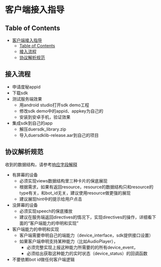 # 客户端接入指导

## Table of Contents


   * [客户端接入指导](#客户端接入指导)
      * [Table of Contents](#table-of-contents)
      * [接入流程](#接入流程)
      * [协议解析规范](#协议解析规范)


## 接入流程
  * 申请度秘appid
  * 下载sdk
  * 测试服务端效果
    * 用android studio打开sdk demo工程
    * 修改sdk demo中的appid、appkey为自己的
    * 安装到安卓手机，验证效果
  * 集成sdk到自己的app
    * 解压duersdk_library.zip
    * 导入duersdklib-release.aar到自己的项目

## 协议解析规范

收到的数据结构，请参考[响应字段解释](api/response.md)

  * 有屏幕的设备
    * 必须实现views数据结构里三种卡片的保底展现
	* 根据需求，如果有返回resource，resource的数据结构只和resource的type有关，和bot_id无关，建议使用resource做更强的展现
	* 建议展现hint中的提示给用户点击
  * 没屏幕的设备
	* 必须实现speech的保底播放
	* 建议在服务端返回directives的情况下，实现directives的操作，详细看下面的“客户端能力的申明和实现”
  * 客户端能力的申明和实现
	* 客户端需要申明自己的端能力（device_interface，sdk提供接口设置）
	* 如果客户端申明支持某种能力（比如AudioPlayer），
		* 必须完整实现上报这种能力所需要的的所有device_event，
		* 必须给出获取这种能力的实时状态（device_status）的回调函数
  * 不要依赖bot id做任何客户端逻辑
